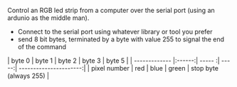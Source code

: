 Control an RGB led strip from a computer over the serial port (using an ardunio as the middle man).


* Connect to the serial port using whatever library or tool you prefer
* send 8 bit bytes, terminated by a byte with value 255 to signal the end of the command 


| byte 0        | byte 1 | byte 2 | byte 3 | byte 5                 |
| ------------- |:------:| ----- :|  -----:| ----------------------:|
| pixel number  | red    | blue   |  green | stop byte (always 255) |
